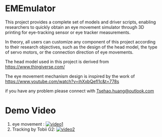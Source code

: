 # EMEmulator
This project provides a complete set of models and driver scripts, enabling researchers to quickly obtain an eye movement simulator through 3D printing for eye-tracking sensor or eye tracker measurements.

In theory, all users can customize any component of this project according to their research objectives, such as the design of the head model, the type of servo motors, or the connection direction of eye movements.

The head model used in this project is derived from https://www.thingiverse.com/

The eye movement mechanism design is inspired by the work of https://www.youtube.com/watch?v=ihXxbQefl1c&t=778s

if you have any problem please connect with Tsehao.huang@outlook.com

# Demo Video
1. eye movement :
[![video1]()](https://github.com/user-attachments/assets/7795f718-87b0-47b2-be22-8a0dcc709a5f)
3. Tracking by Tobii G2:
[![video2]()](https://github.com/user-attachments/assets/c6fbf2a7-5692-40cc-bced-28349e23fd41)

   

